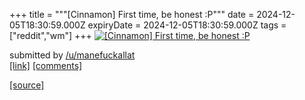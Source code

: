 +++
title = """[Cinnamon] First time, be honest :P"""
date = 2024-12-05T18:30:59.000Z
expiryDate = 2024-12-05T18:30:59.000Z
tags = ["reddit","wm"]
+++
[![[Cinnamon] First time, be honest :P](https://preview.redd.it/avsyvqcrp25e1.png?width=640&crop=smart&auto=webp&s=3285ade2b129f80381c7a0b7eef3f3df259e4500 "[Cinnamon] First time, be honest :P")](https://www.reddit.com/r/unixporn/comments/1h7g3r5/cinnamon_first_time_be_honest_p/)

submitted by [/u/manefuckallat](https://www.reddit.com/user/manefuckallat)  
[\[link\]](https://i.redd.it/avsyvqcrp25e1.png) [\[comments\]](https://www.reddit.com/r/unixporn/comments/1h7g3r5/cinnamon_first_time_be_honest_p/)

[[source]](https://www.reddit.com/r/unixporn/comments/1h7g3r5/cinnamon_first_time_be_honest_p/)
